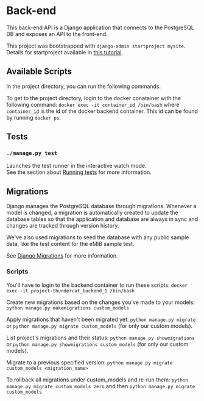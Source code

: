 # Back-end

This back-end API is a Django application that connects to the PostgreSQL DB and exposes an API to the front-end.

This project was bootstrapped with `django-admin startproject mysite`. Details for startproject available in [this tutorial](https://docs.djangoproject.com/en/2.1/intro/tutorial01/).

## Available Scripts

In the project directory, you can run the following commands.

To get to the project directory, login to the docker conatainer with the following command: `docker exec -it container_id /bin/bash` where `container_id` is the id of the docker backend container. This id can be found by running `docker ps`.

## Tests

### `./manage.py test`

Launches the test runner in the interactive watch mode.<br>
See the section about [Running tests](https://docs.djangoproject.com/en/2.1/topics/testing/overview/) for more information.

## Migrations

Django manages the PostgreSQL database through migrations. Whenever a model is changed, a migration is automatically created to update the database tables so that the application and database are always in sync and changes are tracked through version history.

We've also used migrations to seed the database with any public sample data, like the test content for the eMIB sample test.

See [Django Migrations](https://docs.djangoproject.com/en/2.1/topics/migrations/) for more information.

### Scripts

You'll have to login to the backend container to run these scripts: `docker exec -it project-thundercat_backend_1 /bin/bash`

Create new migrations based on the changes you've made to your models:
`python manage.py makemigrations custom_models`

Apply migrations that haven't been migrated yet:
`python manage.py migrate` or `python manage.py migrate custom_models` (for only our custom models).

List project's migrations and their status:
`python manage.py showmigrations` or `python manage.py showmigrations custom_models` (for only our custom models).

Migrate to a previous specified version:
`python manage.py migrate custom_models <migration_name>`

To rollback all migrations under custom_models and re-run them:
`python manage.py migrate custom_models zero` and then `python manage.py migrate custom_models`
